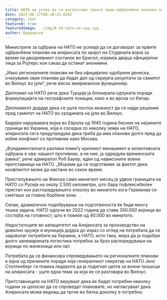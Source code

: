 ```yaml
---
title: НАТО не успеа да ги воспостави своите први одбранбени планови по Големата војна
date: 2023-06-17T06:10:33.826Z
category: свет
featured: true
featuredImage: ../img/8-10-nato-ne-usp.jpg
author: Вардарски
---
```

Министрите за одбрана на НАТО не успеаја да се договорат за првите одбранбени планови на алијансата по крајот на Студената војна за време на дводневниот состанок во Брисел, изјавија двајца официјални лица за Ројтерс кои сакаа да останат анонимни.

„Иако регионалните планови не беа официјално одобрени денеска, очекуваме овие планови да бидат дел од серијата резултати за самитот во Вилнус во јули“, рече висок американски функционер.

Дипломат на НАТО рече дека Турција ја блокирала одлуката поради формулацијата на географските локации, како и во врска со Кипар.

Дипломатот додаде дека се уште постои можност да се најде решение пред самитот на НАТО во средината на јули во Вилнус.

Бидејќи најкрвавата војна во Европа од 1945 година беснее на нејзините граници во Украина, која е соседна со неколку земји на НАТО, алијансата сега предупредува дека треба да има планови долго пред да избие конфликт со противник како Москва.

„Фундаменталната разлика помеѓу кризниот менаџмент и колективната одбрана е ова: нашиот противник, а не ние, ја одредува временската рамка“, рече адмиралот Роб Бауер, еден од највисоките воени претставници на НАТО. „Мораме да се подготвиме за фактот дека конфликтот може да настане во секое време.

Пристапувањето на Финска само минатиот месец ја удвои границата на НАТО со Русија на околу 2.500 километри, што бара пофлексибилен пристап кон распоредувањето отколку во минатото кога Германија се сметаше за главна борбена зона.

Сепак, драматично подобрување на подготвеноста ќе биде многу тешка задача. НАТО одлучи во 2022 година да стави 300.000 војници во состојба на готовност, што е повеќе од 40.000 во минатото.

Недостатоците во капацитетот на Алијансата за производство на доволно оружје и муниција дојдоа до израз со оглед на потребата да се задоволат потребите на Украина, а НАТО, исто така, мора да ја подобри долго занемарената логистика потребна за брзо распоредување на војници по железница или пат.

Потребата да се финансира спроведувањето на регионалните планови е една од причините поради која генералниот секретар на НАТО Јенс Столтенберг ги повика лидерите да ја подигнат целта за воени трошоци на алијансата - уште една тема за која ќе се разговара во Вилнус.

Претставниците на НАТО веруваат дека ќе бидат потребни неколку години за целосно да се спроведат плановите, но нагласуваат дека Алијансата може веднаш да тргне во битка доколку е потребно.